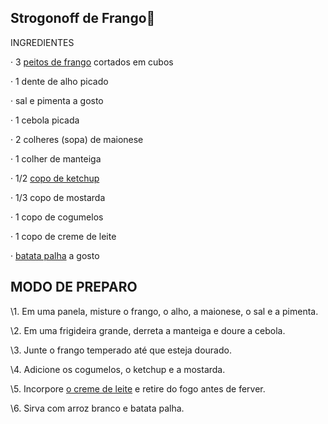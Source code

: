 ## Strogonoff de Frango:chicken:

INGREDIENTES

·     3 [peitos de frango](https://www.tudogostoso.com.br/receita/10254-fricasse-de-frango.html) cortados em cubos

·     1 dente de alho picado

·     sal e pimenta a gosto

·     1 cebola picada

·     2 colheres (sopa) de maionese

·     1 colher de manteiga

·     1/2 [copo de ketchup](https://blog.tudogostoso.com.br/cardapios/ketchup-caseiro/)

·     1/3 copo de mostarda 

·     1 copo de cogumelos 

·     1 copo de creme de leite

·     [batata palha](https://blog.tudogostoso.com.br/cardapios/receitas-faceis/receitas-com-batata-palha/) a gosto

## MODO DE PREPARO

\1.  Em uma panela, misture o frango, o alho, a maionese, o sal e a pimenta.

\2.  Em uma frigideira grande, derreta a manteiga e doure a cebola.

\3.  Junte o frango temperado até que esteja dourado.

\4.  Adicione os cogumelos, o ketchup e a mostarda.

\5.  Incorpore [o creme de leite](https://blog.tudogostoso.com.br/dicas-de-cozinha/creme-de-leite-fresco-caseiro-de-caixinha-e-mais/) e retire do fogo antes de ferver.

\6.  Sirva com arroz branco e batata palha.

 

